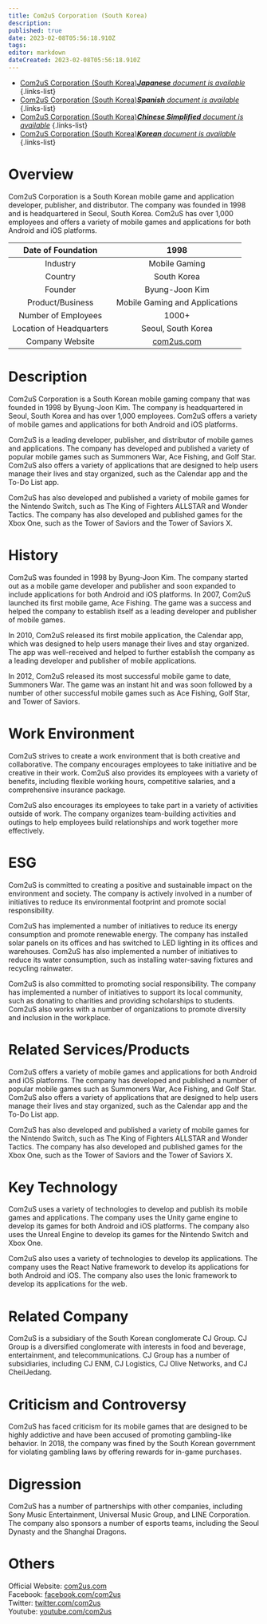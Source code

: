 ```yaml
---
title: Com2uS Corporation (South Korea)
description: 
published: true
date: 2023-02-08T05:56:18.910Z
tags: 
editor: markdown
dateCreated: 2023-02-08T05:56:18.910Z
---
```


- [Com2uS Corporation (South Korea)***Japanese** document is available*](/ja/Knowledge-base/Dictionary/Company/com2us-corporation-south-korea)
{.links-list}
- [Com2uS Corporation (South Korea)***Spanish** document is available*](/es/Knowledge-base/Dictionary/Company/com2us-corporation-south-korea)
{.links-list}
- [Com2uS Corporation (South Korea)***Chinese Simplified** document is available*](/zh/Knowledge-base/Dictionary/Company/com2us-corporation-south-korea)
{.links-list}
- [Com2uS Corporation (South Korea)***Korean** document is available*](/ko/Knowledge-base/Dictionary/Company/com2us-corporation-south-korea)
{.links-list}


# Overview

Com2uS Corporation is a South Korean mobile game and application developer, publisher, and distributor. The company was founded in 1998 and is headquartered in Seoul, South Korea. Com2uS has over 1,000 employees and offers a variety of mobile games and applications for both Android and iOS platforms.

| Date of Foundation | 1998 |
|:------------------:|:----:|
| Industry           | Mobile Gaming |
| Country            | South Korea |
| Founder            | Byung-Joon Kim |
| Product/Business   | Mobile Gaming and Applications |
| Number of Employees| 1000+ |
| Location of Headquarters | Seoul, South Korea |
| Company Website    | [com2us.com](https://www.com2us.com/) |

# Description

Com2uS Corporation is a South Korean mobile gaming company that was founded in 1998 by Byung-Joon Kim. The company is headquartered in Seoul, South Korea and has over 1,000 employees. Com2uS offers a variety of mobile games and applications for both Android and iOS platforms.

Com2uS is a leading developer, publisher, and distributor of mobile games and applications. The company has developed and published a variety of popular mobile games such as Summoners War, Ace Fishing, and Golf Star. Com2uS also offers a variety of applications that are designed to help users manage their lives and stay organized, such as the Calendar app and the To-Do List app.

Com2uS has also developed and published a variety of mobile games for the Nintendo Switch, such as The King of Fighters ALLSTAR and Wonder Tactics. The company has also developed and published games for the Xbox One, such as the Tower of Saviors and the Tower of Saviors X.

# History

Com2uS was founded in 1998 by Byung-Joon Kim. The company started out as a mobile game developer and publisher and soon expanded to include applications for both Android and iOS platforms. In 2007, Com2uS launched its first mobile game, Ace Fishing. The game was a success and helped the company to establish itself as a leading developer and publisher of mobile games.

In 2010, Com2uS released its first mobile application, the Calendar app, which was designed to help users manage their lives and stay organized. The app was well-received and helped to further establish the company as a leading developer and publisher of mobile applications.

In 2012, Com2uS released its most successful mobile game to date, Summoners War. The game was an instant hit and was soon followed by a number of other successful mobile games such as Ace Fishing, Golf Star, and Tower of Saviors.

# Work Environment

Com2uS strives to create a work environment that is both creative and collaborative. The company encourages employees to take initiative and be creative in their work. Com2uS also provides its employees with a variety of benefits, including flexible working hours, competitive salaries, and a comprehensive insurance package.

Com2uS also encourages its employees to take part in a variety of activities outside of work. The company organizes team-building activities and outings to help employees build relationships and work together more effectively.

# ESG

Com2uS is committed to creating a positive and sustainable impact on the environment and society. The company is actively involved in a number of initiatives to reduce its environmental footprint and promote social responsibility.

Com2uS has implemented a number of initiatives to reduce its energy consumption and promote renewable energy. The company has installed solar panels on its offices and has switched to LED lighting in its offices and warehouses. Com2uS has also implemented a number of initiatives to reduce its water consumption, such as installing water-saving fixtures and recycling rainwater.

Com2uS is also committed to promoting social responsibility. The company has implemented a number of initiatives to support its local community, such as donating to charities and providing scholarships to students. Com2uS also works with a number of organizations to promote diversity and inclusion in the workplace.

# Related Services/Products

Com2uS offers a variety of mobile games and applications for both Android and iOS platforms. The company has developed and published a number of popular mobile games such as Summoners War, Ace Fishing, and Golf Star. Com2uS also offers a variety of applications that are designed to help users manage their lives and stay organized, such as the Calendar app and the To-Do List app. 

Com2uS has also developed and published a variety of mobile games for the Nintendo Switch, such as The King of Fighters ALLSTAR and Wonder Tactics. The company has also developed and published games for the Xbox One, such as the Tower of Saviors and the Tower of Saviors X.

# Key Technology

Com2uS uses a variety of technologies to develop and publish its mobile games and applications. The company uses the Unity game engine to develop its games for both Android and iOS platforms. The company also uses the Unreal Engine to develop its games for the Nintendo Switch and Xbox One.

Com2uS also uses a variety of technologies to develop its applications. The company uses the React Native framework to develop its applications for both Android and iOS. The company also uses the Ionic framework to develop its applications for the web.

# Related Company

Com2uS is a subsidiary of the South Korean conglomerate CJ Group. CJ Group is a diversified conglomerate with interests in food and beverage, entertainment, and telecommunications. CJ Group has a number of subsidiaries, including CJ ENM, CJ Logistics, CJ Olive Networks, and CJ CheilJedang.

# Criticism and Controversy

Com2uS has faced criticism for its mobile games that are designed to be highly addictive and have been accused of promoting gambling-like behavior. In 2018, the company was fined by the South Korean government for violating gambling laws by offering rewards for in-game purchases.

# Digression

Com2uS has a number of partnerships with other companies, including Sony Music Entertainment, Universal Music Group, and LINE Corporation. The company also sponsors a number of esports teams, including the Seoul Dynasty and the Shanghai Dragons.

# Others

Official Website: [com2us.com](https://www.com2us.com/)  
Facebook: [facebook.com/com2us](https://www.facebook.com/com2us)  
Twitter: [twitter.com/com2us](https://twitter.com/com2us)  
Youtube: [youtube.com/com2us](https://www.youtube.com/com2us)